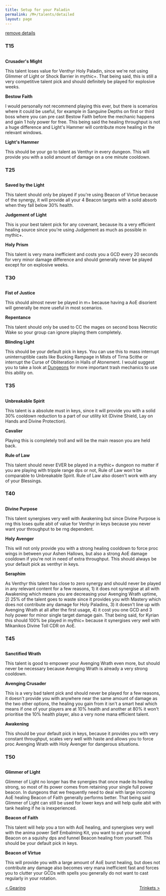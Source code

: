 ```yaml
---
title: Setup for your Paladin
permalink: /M+/talents/detailed
layout: page
---
```


<a id="download" href="/M+/talents">
 remove details
</a>

### T15

<div class="talents">
  <div class="column">
    <a href="https://www.wowhead.com/spell=196926/crusaders-might" class="unselected_talent" data-wh-icon-size="medium" data-wowhead="spell=196926"></a>
  </div>
  <div class="column">
    <a href="https://www.wowhead.com/spell=223306/bestow-faith" class="unselected_talent" data-wh-icon-size="medium" data-wowhead="spell=223306"></a>
  </div>
  <div class="column">
    <a href="https://www.wowhead.com/spell=114158/lights-hammer" data-wh-icon-size="medium" data-wowhead="spell=114158"></a>
  </div>
</div>

**Crusader's Might**

This talent loses value for Venthyr Holy Paladin, since we're not using Glimmer of Light or Shock Barrier in mythic+. That being said, this is still a very competitive talent pick and should definitely be played for explosive weeks.

**Bestow Faith**

I would personally not recommend playing this ever, but there is scenarios where it could be useful, for example in Sanguine Depths on first or third boss where you can pre cast Bestow Faith before the mechanic happens and gain 1 holy power for free. This being said the healing throughput is not a huge difference and Light's Hammer will contribute more healing in the relevant windows.

**Light's Hammer**

This should be your go to talent as Venthyr in every dungeon. This will provide you with a solid amount of damage on a one minute cooldown.


### T25

<div class="talents">
  <div class="column">
    <a href="https://www.wowhead.com/spell=157047/saved-by-the-light" class="unselected_talent" data-wh-icon-size="medium" data-wowhead="spell=157047"></a>
  </div>
  <div class="column">
    <a href="https://www.wowhead.com/spell=183778/judgment-of-light" data-wh-icon-size="medium" data-wowhead="spell=183778"></a>
  </div>
  <div class="column">
    <a href="https://www.wowhead.com/spell=114165/holy-prism" class="unselected_talent" data-wh-icon-size="medium" data-wowhead="spell=114165"></a>
  </div>
</div>

**Saved by the Light**

This talent should only be played if you're using Beacon of Virtue because of the synergy, it will provide all your 4 Beacon targets with a solid absorb when they fall below 30% health.

**Judgement of Light**

This is your best talent pick for any covenant, because its a very efficient healing source since you're using Judgement as much as possible in mythic+.

**Holy Prism**

This talent is very mana inefficient and costs you a GCD every 20 seconds for very minor damage difference and should generally never be played except for on explosive weeks.


### T30

<div class="talents">
  <div class="column">
    <a href="https://www.wowhead.com/spell=234299/fist-of-justice" class="unselected_talent" data-wh-icon-size="medium" data-wowhead="spell=234299"></a>
  </div>
  <div class="column">
    <a href="https://www.wowhead.com/spell=20066/repentance" class="unselected_talent" data-wh-icon-size="medium" data-wowhead="spell=20066"></a>
  </div>
  <div class="column">
    <a href="https://www.wowhead.com/spell=115750/blinding-light" data-wh-icon-size="medium" data-wowhead="spell=115750"></a>
  </div>
</div>

**Fist of Justice**

This should almost never be played in m+ because having a AoE disorient will generally be more useful in most scenarios.

**Repentance**

This talent should only be used to CC the mages on second boss Necrotic Wake so your group can ignore playing them completely.

**Blinding Light**

This should be your default pick in keys. You can use this to mass interrupt uninterruptible casts like Bucking Rampage in Mists of Tirna Scithe or interrupt the Curse of Obliteration in Halls of Atonement. I would suggest you to take a look at [Dungeons](/M+/dungeons) for more important trash mechanics to use this ability on.


### T35

<div class="talents">
  <div class="column">
    <a href="https://www.wowhead.com/spell=114154/unbreakable-spirit" data-wh-icon-size="medium" data-wowhead="spell=114154"></a>
  </div>
  <div class="column">
    <a href="https://www.wowhead.com/spell=230332/cavalier" class="unselected_talent" data-wh-icon-size="medium" data-wowhead="spell=230332"></a>
  </div>
  <div class="column">
    <a href="https://www.wowhead.com/spell=214202/rule-of-law" class="unselected_talent" data-wh-icon-size="medium" data-wowhead="spell=214202"></a>
  </div>
</div>

**Unbreakable Spirit**

This talent is a absolute must in keys, since it will provide you with a solid 30% cooldown reduction to a part of our utility kit (Divine Shield, Lay on Hands and Divine Protection).

**Cavalier**

Playing this is completely troll and will be the main reason you are held back.

**Rule of Law**

This talent should never EVER be played in a mythic+ dungeon no matter if you are playing with tripple range dps or not, Rule of Law won't be comparable to Unbreakable Spirit. Rule of Law also dosen't work with any of your Blessings.

### T40

<div class="talents">
  <div class="column">
    <a href="https://www.wowhead.com/spell=223817/divine-purpose" class="unselected_talent" data-wh-icon-size="medium" data-wowhead="spell=223817"></a>
  </div>
  <div class="column">
    <a href="https://www.wowhead.com/spell=105809/holy-avenger" data-wh-icon-size="medium" data-wowhead="spell=105809"></a>
  </div>
  <div class="column">
    <a href="https://www.wowhead.com/spell=152262/seraphim" class="unselected_talent" data-wh-icon-size="medium" data-wowhead="spell=152262"></a>
  </div>
</div>

**Divine Purpose**

This talent synergises very well with Awakening but since Divine Purpose is rng this loses quite abit of value for Venthyr in keys because you never want your throughput to be rng dependent.

**Holy Avenger**

This will not only provide you with a strong healing cooldown to force proc wings in between your Ashen Hallows, but also a strong AoE damage cooldown if you're not in need of extra throughput. This should always be your default pick as venthyr in keys.

**Seraphim**

As Venthyr this talent has close to zero synergy and should never be played in any relevant content for a few reasons, 1) it does not synergise at all with Awakening which means you are decreasing your Avenging Wrath uptime, 2) 25% of the talent goes to waste since it provides you with Mastery which does not contribute any damage for Holy Paladins, 3) it doesn't line up with Avenging Wrath at all after the first usage, 4) it cost you one GCD and 3 holy power for minor single target damage gain. That being said, for Kyrian this should 100% be played in mythic+ because it synergises very well with Mikanikos Divine Toll CDR on AoE.


### T45

<div class="talents">
  <div class="column">
    <a href="https://www.wowhead.com/spell=53376/sanctified-wrath" class="unselected_talent" data-wh-icon-size="medium" data-wowhead="spell=53376"></a>
  </div>
  <div class="column">
    <a href="https://www.wowhead.com/spell=216331/avenging-crusader" class="unselected_talent" data-wh-icon-size="medium" data-wowhead="spell=216331"></a>
  </div>
  <div class="column">
    <a href="https://www.wowhead.com/spell=248033/awakening" data-wh-icon-size="medium" data-wowhead="spell=248033"></a>
  </div>
</div>

**Sanctified Wrath**

This talent is good to empower your Avenging Wrath even more, but should never be necessary because Avenging Wrath is already a very strong cooldown.

**Avenging Crusader**

This is a very bad talent pick and should never be played for a few reasons, it doesn't provide you with anywhere near the same amount of damage as the two other options, the healing you gain from it isn't a smart heal which means if one of your players are at 10% health and another at 80% it won't prioritise the 10% health player, also a very none mana efficient talent.

**Awakening**

This should be your default pick in keys, because it provides you with very constant throughput, scales very well with haste and allows you to force proc Avenging Wrath with Holy Avenger for dangerous situations.


### T50

<div class="talents">
  <div class="column">
    <a href="https://www.wowhead.com/spell=287268/glimmer-of-light" class="unselected_talent" data-wh-icon-size="medium" data-wowhead="spell=287268"></a>
  </div>
  <div class="column">
    <a href="https://www.wowhead.com/spell=156910/beacon-of-faith" data-wh-icon-size="medium" data-wowhead="spell=156910"></a>
  </div>
  <div class="column">
    <a href="https://www.wowhead.com/spell=200025/beacon-of-virtue" class="unselected_talent" data-wh-icon-size="medium" data-wowhead="spell=200025"></a>
  </div>
</div>


**Glimmer of Light**

Glimmer of Light no longer has the synergies that once made its healing strong, so most of its power comes from retaining your single full power beacon. In dungeons that we frequently need to deal with large incoming AoE healing Beacon of Faith generally performs better. That being said Glimmer of Light can still be used for lower keys and will help quite abit with tank healing if he is inexperienced.

**Beacon of Faith**

This talent will help you a ton with AoE healing, and synergises very well with the anima power Self Embalming Kit, you want to put your second Beacon on a squishy dps and funnel Beacon healing from yourself. This should be your default pick in keys.

**Beacon of Virtue**

This will provide you with a large amount of AoE burst healing, but does not contribute any damage also becomes very mana inefficient fast and forces you to clutter your GCDs with spells you generally do not want to cast regularly in your rotation.


<div>
<div style="text-align:left;display: inline-block;width: 49%;">
<a href="/M+/gearing"> < Gearing</a>
</div>
<div style="text-align:right;display: inline-block;width: 49%;">
<a href="/M+/trinkets"> Trinkets ></a>
</div>
</div>

